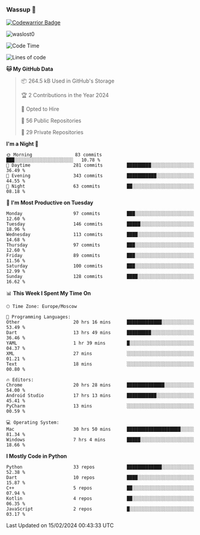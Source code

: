 ### Wassup 👋

[![Codewarrior Badge](https://www.codewars.com/users/waslost/badges/small)](https://www.codewars.com/users/waslost)

<p align="left"> <img src="https://komarev.com/ghpvc/?username=waslost0" alt="waslost0" /></p>

<!--START_SECTION:waka-->
![Code Time](http://img.shields.io/badge/Code%20Time-3%2C896%20hrs%2032%20mins-blue)

![Lines of code](https://img.shields.io/badge/From%20Hello%20World%20I%27ve%20Written-1.4%20million%20lines%20of%20code-blue)

**🐱 My GitHub Data** 

> 📦 264.5 kB Used in GitHub's Storage 
 > 
> 🏆 2 Contributions in the Year 2024
 > 
> 💼 Opted to Hire
 > 
> 📜 56 Public Repositories 
 > 
> 🔑 29 Private Repositories 
 > 
**I'm a Night 🦉** 

```text
🌞 Morning                83 commits          ███░░░░░░░░░░░░░░░░░░░░░░   10.78 % 
🌆 Daytime                281 commits         █████████░░░░░░░░░░░░░░░░   36.49 % 
🌃 Evening                343 commits         ███████████░░░░░░░░░░░░░░   44.55 % 
🌙 Night                  63 commits          ██░░░░░░░░░░░░░░░░░░░░░░░   08.18 % 
```
📅 **I'm Most Productive on Tuesday** 

```text
Monday                   97 commits          ███░░░░░░░░░░░░░░░░░░░░░░   12.60 % 
Tuesday                  146 commits         █████░░░░░░░░░░░░░░░░░░░░   18.96 % 
Wednesday                113 commits         ████░░░░░░░░░░░░░░░░░░░░░   14.68 % 
Thursday                 97 commits          ███░░░░░░░░░░░░░░░░░░░░░░   12.60 % 
Friday                   89 commits          ███░░░░░░░░░░░░░░░░░░░░░░   11.56 % 
Saturday                 100 commits         ███░░░░░░░░░░░░░░░░░░░░░░   12.99 % 
Sunday                   128 commits         ████░░░░░░░░░░░░░░░░░░░░░   16.62 % 
```


📊 **This Week I Spent My Time On** 

```text
🕑︎ Time Zone: Europe/Moscow

💬 Programming Languages: 
Other                    20 hrs 16 mins      █████████████░░░░░░░░░░░░   53.49 % 
Dart                     13 hrs 49 mins      █████████░░░░░░░░░░░░░░░░   36.46 % 
YAML                     1 hr 39 mins        █░░░░░░░░░░░░░░░░░░░░░░░░   04.37 % 
XML                      27 mins             ░░░░░░░░░░░░░░░░░░░░░░░░░   01.21 % 
Text                     18 mins             ░░░░░░░░░░░░░░░░░░░░░░░░░   00.80 % 

🔥 Editors: 
Chrome                   20 hrs 28 mins      ██████████████░░░░░░░░░░░   54.00 % 
Android Studio           17 hrs 13 mins      ███████████░░░░░░░░░░░░░░   45.41 % 
PyCharm                  13 mins             ░░░░░░░░░░░░░░░░░░░░░░░░░   00.59 % 

💻 Operating System: 
Mac                      30 hrs 50 mins      ████████████████████░░░░░   81.34 % 
Windows                  7 hrs 4 mins        █████░░░░░░░░░░░░░░░░░░░░   18.66 % 
```

**I Mostly Code in Python** 

```text
Python                   33 repos            █████████████░░░░░░░░░░░░   52.38 % 
Dart                     10 repos            ████░░░░░░░░░░░░░░░░░░░░░   15.87 % 
C++                      5 repos             ██░░░░░░░░░░░░░░░░░░░░░░░   07.94 % 
Kotlin                   4 repos             ██░░░░░░░░░░░░░░░░░░░░░░░   06.35 % 
JavaScript               2 repos             █░░░░░░░░░░░░░░░░░░░░░░░░   03.17 % 
```




 Last Updated on 15/02/2024 00:43:33 UTC
<!--END_SECTION:waka-->

